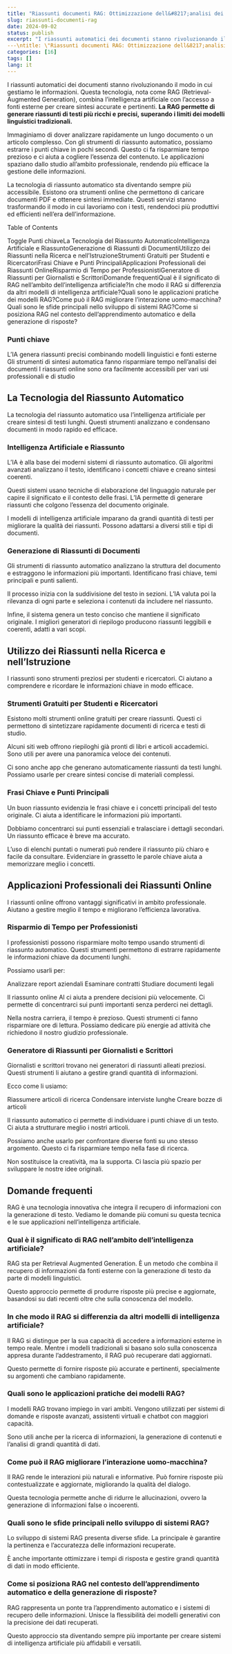 ```yaml
---
title: "Riassunti documenti RAG: Ottimizzazione dell&#8217;analisi dei testi con l&#8217;intelligenza artificiale"
slug: riassunti-documenti-rag
date: 2024-09-02
status: publish
excerpt: "I riassunti automatici dei documenti stanno rivoluzionando il modo in cui gestiamo le informazioni. Questa tecnologia, nota come RAG (Retrieval Augmented Genera"
---\ntitle: \"Riassunti documenti RAG: Ottimizzazione dell&8217;analisi dei testi con l&8217;intelligenza artificiale\"\nslug: riassunti-documenti-rag\ndate: 2024-09"
categories: [16]
tags: []
lang: it
---
```


I riassunti automatici dei documenti stanno rivoluzionando il modo in cui gestiamo le informazioni. Questa tecnologia, nota come RAG (Retrieval-Augmented Generation), combina l&#8217;intelligenza artificiale con l&#8217;accesso a fonti esterne per creare sintesi accurate e pertinenti. **La RAG permette di generare riassunti di testi più ricchi e precisi, superando i limiti dei modelli linguistici tradizionali.**


Immaginiamo di dover analizzare rapidamente un lungo documento o un articolo complesso. Con gli strumenti di riassunto automatico, possiamo estrarre i punti chiave in pochi secondi. Questo ci fa risparmiare tempo prezioso e ci aiuta a cogliere l&#8217;essenza del contenuto. Le applicazioni spaziano dallo studio all&#8217;ambito professionale, rendendo più efficace la gestione delle informazioni.


La tecnologia di riassunto automatico sta diventando sempre più accessibile. Esistono ora strumenti online che permettono di caricare documenti PDF e ottenere sintesi immediate. Questi servizi stanno trasformando il modo in cui lavoriamo con i testi, rendendoci più produttivi ed efficienti nell&#8217;era dell&#8217;informazione.




Table of Contents


Toggle
Punti chiaveLa Tecnologia del Riassunto AutomaticoIntelligenza Artificiale e RiassuntoGenerazione di Riassunti di DocumentiUtilizzo dei Riassunti nella Ricerca e nell&#8217;IstruzioneStrumenti Gratuiti per Studenti e RicercatoriFrasi Chiave e Punti PrincipaliApplicazioni Professionali dei Riassunti OnlineRisparmio di Tempo per ProfessionistiGeneratore di Riassunti per Giornalisti e ScrittoriDomande frequentiQual è il significato di RAG nell&#8217;ambito dell&#8217;intelligenza artificiale?In che modo il RAG si differenzia da altri modelli di intelligenza artificiale?Quali sono le applicazioni pratiche dei modelli RAG?Come può il RAG migliorare l&#8217;interazione uomo-macchina?Quali sono le sfide principali nello sviluppo di sistemi RAG?Come si posiziona RAG nel contesto dell&#8217;apprendimento automatico e della generazione di risposte?
### Punti chiave


L&#8217;IA genera riassunti precisi combinando modelli linguistici e fonti esterne
Gli strumenti di sintesi automatica fanno risparmiare tempo nell&#8217;analisi dei documenti
I riassunti online sono ora facilmente accessibili per vari usi professionali e di studio

## La Tecnologia del Riassunto Automatico

La tecnologia del riassunto automatico usa l&#8217;intelligenza artificiale per creare sintesi di testi lunghi. Questi strumenti analizzano e condensano documenti in modo rapido ed efficace.


### Intelligenza Artificiale e Riassunto

L&#8217;IA è alla base dei moderni sistemi di riassunto automatico. Gli algoritmi avanzati analizzano il testo, identificano i concetti chiave e creano sintesi coerenti.


Questi sistemi usano tecniche di elaborazione del linguaggio naturale per capire il significato e il contesto delle frasi. L&#8217;IA permette di generare riassunti che colgono l&#8217;essenza del documento originale.


I modelli di intelligenza artificiale imparano da grandi quantità di testi per migliorare la qualità dei riassunti. Possono adattarsi a diversi stili e tipi di documenti.


### Generazione di Riassunti di Documenti

Gli strumenti di riassunto automatico analizzano la struttura del documento e estraggono le informazioni più importanti. Identificano frasi chiave, temi principali e punti salienti.


Il processo inizia con la suddivisione del testo in sezioni. L&#8217;IA valuta poi la rilevanza di ogni parte e seleziona i contenuti da includere nel riassunto.


Infine, il sistema genera un testo conciso che mantiene il significato originale. I migliori generatori di riepilogo producono riassunti leggibili e coerenti, adatti a vari scopi.


## Utilizzo dei Riassunti nella Ricerca e nell&#8217;Istruzione

I riassunti sono strumenti preziosi per studenti e ricercatori. Ci aiutano a comprendere e ricordare le informazioni chiave in modo efficace.


### Strumenti Gratuiti per Studenti e Ricercatori

Esistono molti strumenti online gratuiti per creare riassunti. Questi ci permettono di sintetizzare rapidamente documenti di ricerca e testi di studio.


Alcuni siti web offrono riepiloghi già pronti di libri e articoli accademici. Sono utili per avere una panoramica veloce dei contenuti.


Ci sono anche app che generano automaticamente riassunti da testi lunghi. Possiamo usarle per creare sintesi concise di materiali complessi.


### Frasi Chiave e Punti Principali

Un buon riassunto evidenzia le frasi chiave e i concetti principali del testo originale. Ci aiuta a identificare le informazioni più importanti.


Dobbiamo concentrarci sui punti essenziali e tralasciare i dettagli secondari. Un riassunto efficace è breve ma accurato.


L&#8217;uso di elenchi puntati o numerati può rendere il riassunto più chiaro e facile da consultare. Evidenziare in grassetto le parole chiave aiuta a memorizzare meglio i concetti.


## Applicazioni Professionali dei Riassunti Online

I riassunti online offrono vantaggi significativi in ambito professionale. Aiutano a gestire meglio il tempo e migliorano l&#8217;efficienza lavorativa.


### Risparmio di Tempo per Professionisti

I professionisti possono risparmiare molto tempo usando strumenti di riassunto automatico. Questi strumenti permettono di estrarre rapidamente le informazioni chiave da documenti lunghi.


Possiamo usarli per:



Analizzare report aziendali
Esaminare contratti
Studiare documenti legali

Il riassunto online AI ci aiuta a prendere decisioni più velocemente. Ci permette di concentrarci sui punti importanti senza perderci nei dettagli.


Nella nostra carriera, il tempo è prezioso. Questi strumenti ci fanno risparmiare ore di lettura. Possiamo dedicare più energie ad attività che richiedono il nostro giudizio professionale.


### Generatore di Riassunti per Giornalisti e Scrittori

Giornalisti e scrittori trovano nei generatori di riassunti alleati preziosi. Questi strumenti li aiutano a gestire grandi quantità di informazioni.


Ecco come li usiamo:



Riassumere articoli di ricerca
Condensare interviste lunghe
Creare bozze di articoli

Il riassunto automatico ci permette di individuare i punti chiave di un testo. Ci aiuta a strutturare meglio i nostri articoli.


Possiamo anche usarlo per confrontare diverse fonti su uno stesso argomento. Questo ci fa risparmiare tempo nella fase di ricerca.


Non sostituisce la creatività, ma la supporta. Ci lascia più spazio per sviluppare le nostre idee originali.


## Domande frequenti

RAG è una tecnologia innovativa che integra il recupero di informazioni con la generazione di testo. Vediamo le domande più comuni su questa tecnica e le sue applicazioni nell&#8217;intelligenza artificiale.


### Qual è il significato di RAG nell&#8217;ambito dell&#8217;intelligenza artificiale?

RAG sta per Retrieval Augmented Generation. È un metodo che combina il recupero di informazioni da fonti esterne con la generazione di testo da parte di modelli linguistici.


Questo approccio permette di produrre risposte più precise e aggiornate, basandosi su dati recenti oltre che sulla conoscenza del modello.


### In che modo il RAG si differenzia da altri modelli di intelligenza artificiale?

Il RAG si distingue per la sua capacità di accedere a informazioni esterne in tempo reale. Mentre i modelli tradizionali si basano solo sulla conoscenza appresa durante l&#8217;addestramento, il RAG può recuperare dati aggiornati.


Questo permette di fornire risposte più accurate e pertinenti, specialmente su argomenti che cambiano rapidamente.


### Quali sono le applicazioni pratiche dei modelli RAG?

I modelli RAG trovano impiego in vari ambiti. Vengono utilizzati per sistemi di domande e risposte avanzati, assistenti virtuali e chatbot con maggiori capacità.


Sono utili anche per la ricerca di informazioni, la generazione di contenuti e l&#8217;analisi di grandi quantità di dati.


### Come può il RAG migliorare l&#8217;interazione uomo-macchina?

Il RAG rende le interazioni più naturali e informative. Può fornire risposte più contestualizzate e aggiornate, migliorando la qualità del dialogo.


Questa tecnologia permette anche di ridurre le allucinazioni, ovvero la generazione di informazioni false o incoerenti.


### Quali sono le sfide principali nello sviluppo di sistemi RAG?

Lo sviluppo di sistemi RAG presenta diverse sfide. La principale è garantire la pertinenza e l&#8217;accuratezza delle informazioni recuperate.


È anche importante ottimizzare i tempi di risposta e gestire grandi quantità di dati in modo efficiente.


### Come si posiziona RAG nel contesto dell&#8217;apprendimento automatico e della generazione di risposte?

RAG rappresenta un ponte tra l&#8217;apprendimento automatico e i sistemi di recupero delle informazioni. Unisce la flessibilità dei modelli generativi con la precisione dei dati recuperati.


Questo approccio sta diventando sempre più importante per creare sistemi di intelligenza artificiale più affidabili e versatili.


